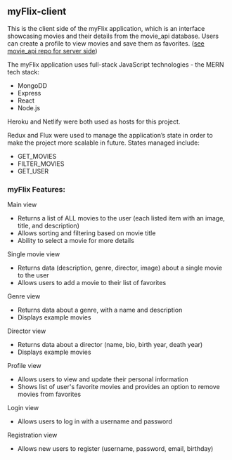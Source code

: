 ## myFlix-client
This is the client side of the myFlix application, which is an interface showcasing movies and their details from the movie_api database. Users can create a profile to view movies and save them as favorites. ([see movie_api repo for server side](https://github.com/mthomp35/movie_api))

The myFlix application uses full-stack JavaScript technologies - the MERN tech stack:
* MongoDD
* Express
* React
* Node.js

Heroku and Netlify were both used as hosts for this project.

Redux and Flux were used to manage the application’s state in order to make the project more scalable in future. States managed include:
* GET_MOVIES
* FILTER_MOVIES
* GET_USER

### myFlix Features:

Main view
* Returns a list of ALL movies to the user (each listed item with an image, title, and description)
* Allows sorting and filtering based on movie title
* Ability to select a movie for more details

Single movie view
* Returns data (description, genre, director, image) about a single movie to the user
* Allows users to add a movie to their list of favorites

Genre view
* Returns data about a genre, with a name and description
* Displays example movies

Director view
* Returns data about a director (name, bio, birth year, death year)
* Displays example movies

Profile view
* Allows users to view and update their personal information
* Shows list of user's favorite movies and provides an option to remove movies from favorites

Login view
* Allows users to log in with a username and password

Registration view
* Allows new users to register (username, password, email, birthday)

